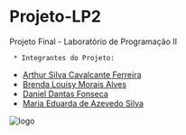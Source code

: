 # Projeto-LP2
Projeto Final - Laboratório de Programação II

     * Integrantes do Projeto:
* [Arthur Silva Cavalcante Ferreira](https://github.com/arthurcavalcant)
* [Brenda Louisy Morais Alves](https://github.com/brendalmalves)
* [Daniel Dantas Fonseca](https://github.com/daniel-fonseca)
* [Maria Eduarda de Azevedo Silva](https://github.com/MariaEduardaDeAzevedo)

![logo](http://www.dsc.ufcg.edu.br/~sacc/img/logo-topo2.png)
